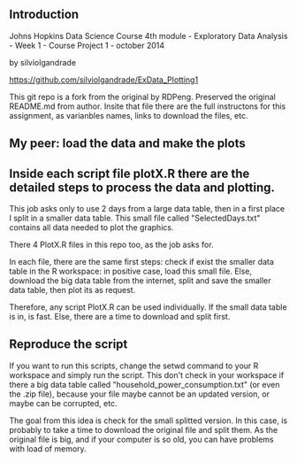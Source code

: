 ## Introduction

Johns Hopkins Data Science Course
4th module - Exploratory Data Analysis - Week 1 - Course Project 1 - october 2014

by silviolgandrade

https://github.com/silviolgandrade/ExData_Plotting1

This git repo is a fork from the original by RDPeng.
Preserved the original README.md from author.
Insite that file there are the full instructons for this assignment, as varianbles names, links to download the files, etc.

## My peer: load the data and make the plots

## Inside each script file plotX.R there are the detailed steps to process the data and plotting.

This job asks only to use 2 days from a large data table, then in a first place I split in a smaller data table. This small file called "SelectedDays.txt" contains all data needed to plot the graphics.

There 4 PlotX.R files in this repo too, as the job asks for.

In each file, there are the same first steps: check if exist the smaller data table in the R workspace: in positive case, load this small file. Else, download the big data table from the internet, split and save the smaller data table, then plot its as request.

Therefore, any script PlotX.R can be used individually. If the small data table is in, is fast. Else, there are a time to download and split first.


## Reproduce the script

If you want to run this scripts, change the setwd command to your R workspace and simply run the script.
This don't check in your workspace if there a big data table called "household_power_consumption.txt" (or even the .zip file), because your file maybe cannot be an updated version, or maybe can be corrupted, etc.

The goal from this idea is check for the small splitted version. In this case, is probably to take a time to download the original file and split them. As the original file is big, and if your computer is so old, you can have problems with load of memory.